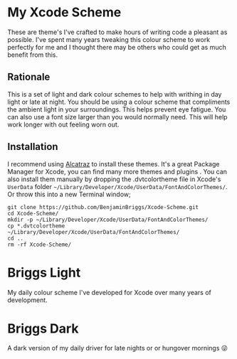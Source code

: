 My Xcode Scheme
===========

These are theme's I've crafted to make hours of writing code a pleasant as possible. I've spent many years tweaking this colour scheme to work perfectly for me and I thought there may be others who could get as much benefit from this.

Rationale
------------

This is a set of light and dark colour schemes to help with writhing in day light or late at night. You should be using a colour scheme that compliments the ambient light in your surroundings. This helps prevent eye fatigue. You can also use a font size larger than you would normally need. This will help work longer with out feeling worn out.

Installation
------------

I recommend using [Alcatraz](https://github.com/supermarin/Alcatraz) to install these themes. It's a great Package Manager for Xcode, you can find many more themes and plugins .
You can also install them manually by dropping the .dvtcolortheme file in Xcode's `UserData` folder `~/Library/Developer/Xcode/UserData/FontAndColorThemes/`. Or throw this into a new Terminal window;

    git clone https://github.com/BenjaminBriggs/Xcode-Scheme.git
    cd Xcode-Scheme/
    mkdir -p ~/Library/Developer/Xcode/UserData/FontAndColorThemes/
    cp *.dvtcolortheme ~/Library/Developer/Xcode/UserData/FontAndColorThemes/
    cd ..
    rm -rf Xcode-Scheme/
    
    

# Briggs Light
My daily colour scheme I've developed for Xcode over many years of development.

# Briggs Dark
A dark version of my daily driver for late nights or or hungover mornings 😜
